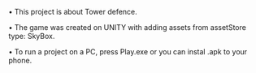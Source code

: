 • This project is about Tower defence.

• The game was created on UNITY with adding assets from assetStore type: SkyBox.

• To run a project on a PC, press Play.exe or you can instal .apk to your phone.
